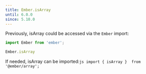 ```yaml
---
title: Ember.isArray
until: 6.0.0
since: 5.10.0
---
```



Previously, isArray could be accessed via the `Ember` import:
```js
import Ember from 'ember';

Ember.isArray
```

 If needed, isArray can be imported:```js
import { isArray }  from '@ember/array';```
